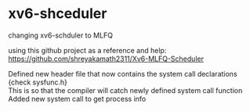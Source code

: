 # xv6-shceduler
changing xv6-schduler to MLFQ

using this github project as a reference and help: <br>
https://github.com/shreyakamath2311/Xv6-MLFQ-Scheduler

Defined new header file that now contains the system call declarations {check sysfunc.h} <br>
This is so that the compiler will catch newly defined system call function <br>
Added new system call to get process info <br>
